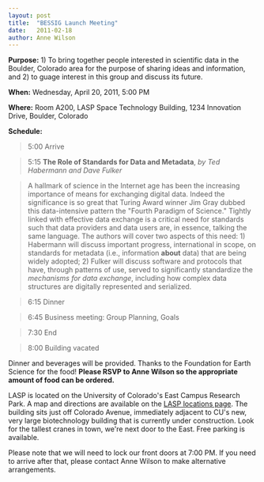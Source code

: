 ```yaml
---
layout: post
title:  "BESSIG Launch Meeting"
date:   2011-02-18
author: Anne Wilson
---
```

**Purpose:**  1) To bring together people interested in scientific data in the Boulder, Colorado area for the purpose of sharing ideas and information, and 2) to guage interest in this group and discuss its future.

**When:**  Wednesday, April 20, 2011, 5:00 PM

**Where:**  Room A200, LASP Space Technology Building, 1234 Innovation Drive, Boulder, Colorado

**Schedule:**

>5:00 Arrive

>5:15 **The Role of Standards for Data and Metadata**, _by Ted Habermann and Dave Fulker_

>A hallmark of science in the Internet age has been the increasing importance of means for exchanging digital data. Indeed the significance is so great that Turing Award winner Jim Gray dubbed this data-intensive pattern the "Fourth Paradigm of Science." Tightly linked with effective data exchange is a critical need for standards such that data providers and data users are, in essence, talking the same language. The authors will cover two aspects of this need: 1) Habermann will discuss important progress, international in scope, on standards for metadata (i.e., information **about** data) that are being widely adopted; 2) Fulker will discuss software and protocols that have, through patterns of use, served to significantly standardize the _mechanisms for data exchange_, including how complex data structures are digitally represented and serialized.

>6:15 Dinner

>6:45 Business meeting: Group Planning, Goals

>7:30 End

>8:00 Building vacated


Dinner and beverages will be provided.  Thanks to the Foundation for Earth Science for the food!  **Please RSVP to Anne Wilson so the appropriate amount of food can be ordered.**

LASP is located on the University of Colorado's East Campus Research Park.  A map and directions are available on the [LASP locations page](http://lasp.colorado.edu/home/about/address-directions/).  The building sits just off Colorado Avenue, immediately adjacent to CU's new, very large biotechnology building that is currently under construction.   Look for the tallest cranes in town, we're next door to the East.  Free parking is available.

Please note that we will need to lock our front doors at 7:00 PM.  If you need to arrive after that, please contact Anne Wilson to make alternative arrangements.

